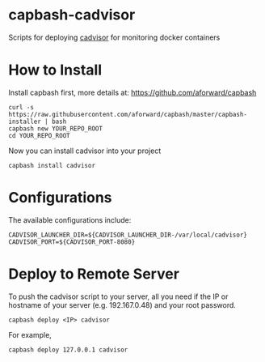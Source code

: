 capbash-cadvisor
==============

Scripts for deploying [cadvisor](https://github.com/google/cadvisor) for monitoring docker containers

# How to Install #

Install capbash first, more details at:
https://github.com/aforward/capbash

```
curl -s https://raw.githubusercontent.com/aforward/capbash/master/capbash-installer | bash
capbash new YOUR_REPO_ROOT
cd YOUR_REPO_ROOT
```

Now you can install cadvisor into your project

```
capbash install cadvisor
```

# Configurations #

The available configurations include:

```
CADVISOR_LAUNCHER_DIR=${CADVISOR_LAUNCHER_DIR-/var/local/cadvisor}
CADVISOR_PORT=${CADVISOR_PORT-8080}
```

# Deploy to Remote Server #

To push the cadvisor script to your server, all you need if the IP or hostname of your server (e.g. 192.167.0.48) and your root password.

```
capbash deploy <IP> cadvisor
```

For example,

```
capbash deploy 127.0.0.1 cadvisor
```
